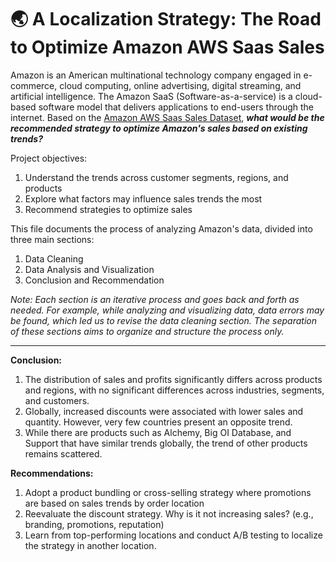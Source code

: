 # 🌏 A Localization Strategy: The Road to Optimize Amazon AWS Saas Sales
Amazon is an American multinational technology company engaged in e-commerce, cloud computing, online advertising, digital streaming, and artificial intelligence. The Amazon SaaS (Software-as-a-service) is a cloud-based software model that delivers applications to end-users through the internet.
Based on the [Amazon AWS Saas Sales Dataset](https://www.kaggle.com/datasets/nnthanh101/aws-saas-sales), ***what would be the recommended strategy to optimize Amazon's sales based on existing trends?***

Project objectives:
1. Understand the trends across customer segments, regions, and products
2. Explore what factors may influence sales trends the most
3. Recommend strategies to optimize sales

This file documents the process of analyzing Amazon's data, divided into three main sections:
1. Data Cleaning
2. Data Analysis and Visualization
3. Conclusion and Recommendation

*Note: Each section is an iterative process and goes back and forth as needed. For example, while analyzing and visualizing data, data errors may be found, which led us to revise the data cleaning section. The separation of these sections aims to organize and structure the process only.*

--------------

**Conclusion:**
1. The distribution of sales and profits significantly differs across products and regions, with no significant differences across industries, segments, and customers.
2. Globally, increased discounts were associated with lower sales and quantity. However, very few countries present an opposite trend.
3. While there are products such as Alchemy, Big OI Database, and Support that have similar trends globally, the trend of other products remains scattered.

**Recommendations:**
1. Adopt a product bundling or cross-selling strategy where promotions are based on sales trends by order location
2. Reevaluate the discount strategy. Why is it not increasing sales? (e.g., branding, promotions, reputation)
3. Learn from top-performing locations and conduct A/B testing to localize the strategy in another location.
